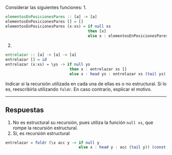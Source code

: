 Considerar las siguientes funciones:
1. 
```haskell
elementosEnPosicionesPares :: [a] -> [a]
elementosEnPosicionesPares [] = []
elementosEnPosicionesPares (x:xs) = if null xs
									then [x]
									else x : elementosEnPosicionesPares (tail xs)
```
2. 
```haskell
entrelazar :: [a] -> [a] -> [a]
entrelazar [] = id
entrelazar (x:xs) = \ys -> if null ys
							then x : entrelazar xs []
							else x : head ys : entrelazar xs (tail ys)
```

Indicar si la recursión utilizada en cada una de ellas es o no estructural. Si lo es, reescribirla utilizando `foldr`.
En caso contrario, explicar el motivo.


---
## Respuestas

1. No es estructural su recursión, pues utiliza la función `null xs`, que rompe la recursión estructural.
2. Si, es recursión estructural

```haskell
entrelazar = foldr (\x acc y -> if null y                                                                  then x : acc []
                                else x : head y : acc (tail y)) (const [])
```